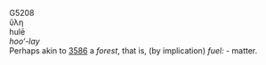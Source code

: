 <body>
  <p>G5208<br>  ὕλη  <br> hulē  <br><i>hoo‘-lay </i><br>Perhaps akin to <a href="g3586.htm">3586</a>  a <i>forest</i>, that is, (by implication) <i>fuel:</i> - matter.<br></p>
 </body>
